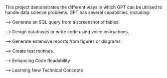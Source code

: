 This project demonstrates the different ways in which GPT can be utilised to handle data science problems.
GPT has several capabilities, including: 

--> Generate an SQL query from a screenshot of tables.

--> Design databases or write code using voice instructions.

--> Generate extensive reports from figures or diagrams

--> Create test routines.

--> Enhancing Code Readability 

--> Learning New Technical Concepts
